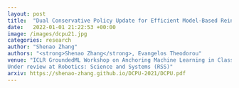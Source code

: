 ```yaml
---
layout: post
title:  "Dual Conservative Policy Update for Efficient Model-Based Reinforcement Learning"
date:   2022-01-01 21:22:53 +00:00
image: /images/dcpu21.jpg
categories: research
author: "Shenao Zhang"
authors: "<strong>Shenao Zhang</strong>, Evangelos Theodorou"
venue: "ICLR GroundedML Workshop on Anchoring Machine Learning in Classical Algorithmic Theory\\
Under review at Robotics: Science and Systems (RSS)"
arxiv: https://shenao-zhang.github.io/DCPU-2021/DCPU.pdf
---
```

